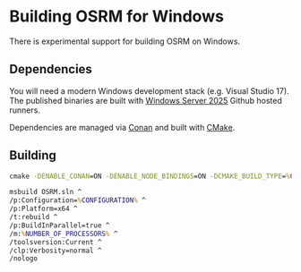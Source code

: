 # Building OSRM for Windows

There is experimental support for building OSRM on Windows.

## Dependencies

You will need a modern Windows development stack (e.g. Visual Studio 17). The published binaries are built with
[Windows Server 2025](https://github.com/actions/runner-images/blob/main/images/win/Windows2025-Readme.md) Github hosted runners.

Dependencies are managed via [Conan](https://conan.io/) and built with [CMake](https://cmake.org/).

## Building

```bat
cmake -DENABLE_CONAN=ON -DENABLE_NODE_BINDINGS=ON -DCMAKE_BUILD_TYPE=%CONFIGURATION% -G "Visual Studio 17 2022" ..

msbuild OSRM.sln ^
/p:Configuration=%CONFIGURATION% ^
/p:Platform=x64 ^
/t:rebuild ^
/p:BuildInParallel=true ^
/m:%NUMBER_OF_PROCESSORS% ^
/toolsversion:Current ^
/clp:Verbosity=normal ^
/nologo
```





